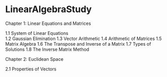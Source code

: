 # LinearAlgebraStudy

Chapter 1: Linear Equations and Matrices

1.1 System of Linear Equations<br>
1.2 Gaussian Elimination
1.3 Vector Arithmetic
1.4 Arithmetic of Matrices
1.5 Matrix Algebra
1.6 The Transpose and Inverse of a Matrix
1.7 Types of Solutions
1.8 The Inverse Matrix Method

Chapter 2: Euclidean Space

2.1 Properties of Vectors
